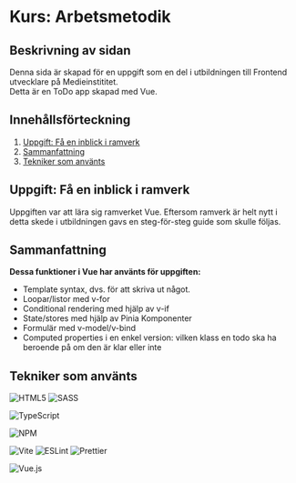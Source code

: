 # Kurs: Arbetsmetodik

## Beskrivning av sidan
<p>Denna sida är skapad för en uppgift som en del i utbildningen till Frontend utvecklare på Medieinstititet. <br>
Detta är en ToDo app skapad med Vue.</p>

## Innehållsförteckning

1. [Uppgift: Få en inblick i ramverk](#uppgift-få-en-inblick-i-ramverk)
2. [Sammanfattning](#sammanfattning)
3. [Tekniker som använts](#tekniker-som-använts)

## Uppgift: Få en inblick i ramverk

<p>Uppgiften var att lära sig ramverket Vue. Eftersom ramverk är helt nytt i detta skede i utbildningen gavs en steg-för-steg guide som skulle följas.

## Sammanfattning

**Dessa funktioner i Vue har använts för uppgiften:** <br>

- Template syntax, dvs. för att skriva ut något. 
- Loopar/listor med v-for 
- Conditional rendering med hjälp av v-if 
- State/stores med hjälp av Pinia Komponenter 
- Formulär med v-model/v-bind 
- Computed properties i en enkel version: vilken klass en todo ska ha beroende på om den är klar eller inte

## Tekniker som använts

![HTML5](https://img.shields.io/badge/html5-%23E34F26.svg?style=for-the-badge&logo=html5&logoColor=white) ![SASS](https://img.shields.io/badge/SASS-hotpink.svg?style=for-the-badge&logo=SASS&logoColor=white)

![TypeScript](https://img.shields.io/badge/typescript-%23007ACC.svg?style=for-the-badge&logo=typescript&logoColor=white)

![NPM](https://img.shields.io/badge/NPM-%23CB3837.svg?style=for-the-badge&logo=npm&logoColor=white)

![Vite](https://img.shields.io/badge/vite-%23646CFF.svg?style=for-the-badge&logo=vite&logoColor=white) ![ESLint](https://img.shields.io/badge/ESLint-4B3263?style=for-the-badge&logo=eslint&logoColor=white) ![Prettier](https://img.shields.io/badge/prettier-%23F7B93E.svg?style=for-the-badge&logo=prettier&logoColor=black)

![Vue.js](https://img.shields.io/badge/vuejs-%2335495e.svg?style=for-the-badge&logo=vuedotjs&logoColor=%234FC08D)
